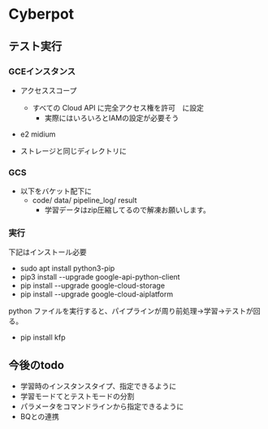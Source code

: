 # Cyberpot  
## テスト実行  
### GCEインスタンス  
- アクセススコープ
  - すべての Cloud API に完全アクセス権を許可　に設定
    - 実際にはいろいろとIAMの設定が必要そう

- e2 midium
- ストレージと同じディレクトリに

### GCS
- 以下をバケット配下に
  - code/ data/ pipeline_log/ result
    - 学習データはzip圧縮してるので解凍お願いします。

### 実行
下記はインストール必要  
- sudo apt install python3-pip
- pip3 install --upgrade google-api-python-client
- pip install --upgrade google-cloud-storage
- pip install --upgrade google-cloud-aiplatform

python ファイルを実行すると、パイプラインが周り前処理→学習→テストが回る。  
- pip install kfp
  
## 今後のtodo
- 学習時のインスタンスタイプ、指定できるように
- 学習モードてとテストモードの分割
- パラメータをコマンドラインから指定できるように
- BQとの連携
